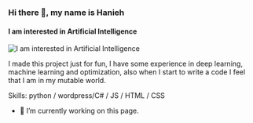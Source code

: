 ### Hi there 👋, my name is Hanieh
#### I am interested in Artificial Intelligence
![I am interested in Artificial Intelligence](https://arturssmirnovs.github.io/github-profile-readme-generator/images/banner.png)

I made this project just for fun, I have some experience in deep learning, machine learning and optimization, also when I start to write a code I feel that I am in my mutable world.

Skills: python / wordpress/C# / JS / HTML / CSS

- 🔭 I’m currently working on this page. 





